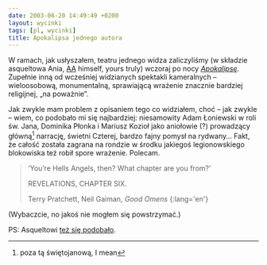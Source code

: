 ```yaml
---
date: 2003-06-20 14:49:49 +0200
layout: wycinki
tags: [pl, wycinki]
title: Apokalipsa jednego autora
---
```


W ramach, jak usłyszałem, teatru jednego widza zaliczyliśmy (w składzie asqueltowa Ania, [AA](http://asq.art.pl/ ' Andy Asquelt – młodzieżowy pamiętnik publiczny') himself, yours truly) wczoraj po nocy <cite>[Apokalipsę](http://teatr-a.art.pl/spektakl.php?id=apokalipsa 'największy spektakl impresaryjnego teatru')</cite>. Zupełnie inną od wcześniej widzianych spektakli kameralnych – wieloosobową, monumentalną, sprawiającą wrażenie znacznie bardziej religijnej, „na poważnie”.

Jak zwykle mam problem z opisaniem tego co widziałem, choć – jak zwykle – wiem, co podobało mi się najbardziej: niesamowity Adam Łoniewski w roli św. Jana, Dominika Płonka i Mariusz Kozioł jako aniołowie (?) prowadzący główną[^1] narrację, świetni Czterej, bardzo fajny pomysł na rydwany…  Fakt, że całość została zagrana na rondzie w środku jakiegoś legionowskiego blokowiska też robił spore wrażenie. Polecam.

> ‘You’re Hells Angels, then? What chapter are you from?’
>
> REVELATIONS, CHAPTER SIX.
>
> Terry Pratchett, Neil Gaiman, <cite>Good Omens</cite>
{:lang='en'}

(Wybaczcie, no jakoś nie mogłem się powstrzymać.)

PS: Asqueltowi [też się podobało](http://asq.jogger.pl/comment.php?eid=4214 'wpis na b-side').

[^1]: poza tą świętojanową, I mean

